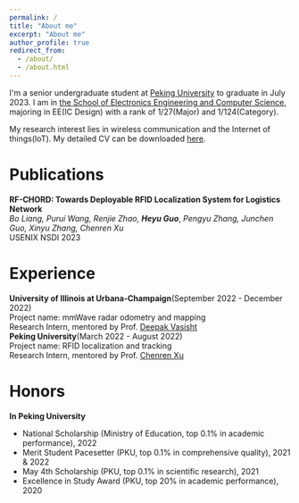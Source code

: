 ```yaml
---
permalink: /
title: "About me"
excerpt: "About me"
author_profile: true
redirect_from: 
  - /about/
  - /about.html
---
```


I'm a senior undergraduate student at [Peking University](https://www.pku.edu.cn/) to graduate in July 2023. I am in [the School of Electronics Engineering and Computer Science](https://eecs.pku.edu.cn/en/), majoring in EE(IC Design) with a rank of 1/27(Major) and 1/124(Category). 

My research interest lies in wireless communication and the Internet of things(IoT). My detailed CV can be downloaded [here](https://github.com/GuoHeyu/GuoHeyu.github.io/blob/main/files/CV.pdf).

Publications
======
**RF-CHORD: Towards Deployable RFID Localization System for Logistics Network**<br>
*Bo Liang, Purui Wang, Renjie Zhao,* ***Heyu Guo***, *Pengyu Zhang, Junchen Guo, Xinyu Zhang, Chenren Xu*<br>
USENIX NSDI 2023

Experience
======
**University of Illinois at Urbana-Champaign**(September 2022 - December 2022)<br>
Project name: mmWave radar odometry and mapping<br>
Research Intern, mentored by Prof. [Deepak Vasisht](https://deepakv.web.illinois.edu/)<br>
**Peking University**(March 2022 - August 2022)<br>
Project name: RFID localization and tracking<br>
Research Intern, mentored by Prof. [Chenren Xu](https://soar.group/chenren/)<br>

Honors
======
**In Peking University**
- National Scholarship (Ministry of Education, top 0.1% in academic performance), 2022
- Merit Student Pacesetter (PKU, top 0.1% in comprehensive quality), 2021 & 2022
- May 4th Scholarship (PKU, top 0.1% in scientific research), 2021
- Excellence in Study Award (PKU, top 20% in academic performance), 2020
